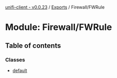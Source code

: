 [unifi-client - v0.0.23](../README.md) / [Exports](../modules.md) / Firewall/FWRule

# Module: Firewall/FWRule

## Table of contents

### Classes

- [default](../classes/firewall_fwrule.default.md)
